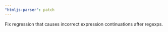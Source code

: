 ```yaml
---
"htmljs-parser": patch
---
```


Fix regression that causes incorrect expression continuations after regexps.
